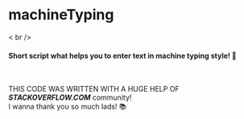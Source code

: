# machineTyping
< br />
#### Short script what helps you to enter text in machine typing style! :pencil:
<br />

THIS CODE WAS WRITTEN WITH A HUGE HELP OF <br />
***STACKOVERFLOW.COM*** community! <br />
I wanna thank you so much lads! :books:
